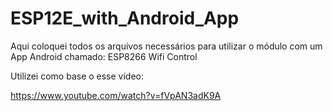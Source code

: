 # ESP12E_with_Android_App

Aqui coloquei todos os arquivos necessários para utilizar o módulo com um App Android chamado: ESP8266 Wifi Control

Utilizei como base o esse vídeo:

https://www.youtube.com/watch?v=fVpAN3adK9A
